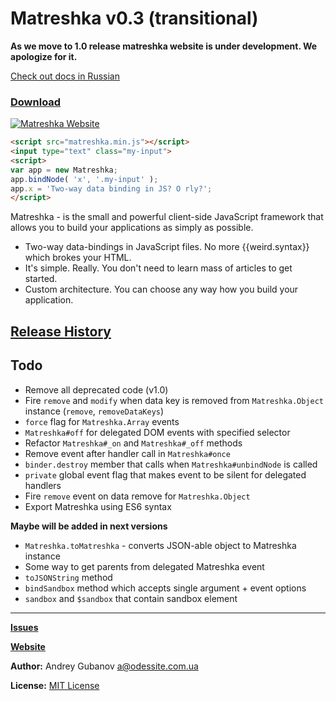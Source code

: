 # Matreshka v0.3 (transitional)

**As we move to 1.0 release matreshka website is under development. We apologize for it.**

[Check out docs in Russian](http://ru.matreshka.io)

### [Download](https://github.com/finom/matreshka/releases)
[![Matreshka Website](http://matreshka.io/img/mk1-logo.svg)](http://matreshka.io)

```html
<script src="matreshka.min.js"></script>
<input type="text" class="my-input">
<script>
var app = new Matreshka;
app.bindNode( 'x', '.my-input' );
app.x = 'Two-way data binding in JS? O rly?';
</script>
```

Matreshka - is the small and powerful client-side JavaScript framework that allows you to build your applications as simply as possible.

* Two-way data-bindings in JavaScript files. No more {{weird.syntax}} which brokes your HTML.
* It's simple. Really. You don't need to learn mass of articles to get started.
* Custom architecture. You can choose any way how you build your application.

## [Release History](https://github.com/finom/matreshka/releases)

## Todo
* Remove all deprecated code (v1.0)
* Fire ``remove`` and ``modify`` when data key is removed from ``Matreshka.Object`` instance (``remove``, ``removeDataKeys``)
* ``force`` flag for ``Matreshka.Array`` events
* ``Matreshka#off`` for delegated DOM events with specified selector
* Refactor ``Matreshka#_on`` and ``Matreshka#_off`` methods
* Remove event after handler call in ``Matreshka#once``
* ``binder.destroy`` member that calls when ``Matreshka#unbindNode`` is called
* ``private`` global event flag that makes event to be silent for delegated handlers
* Fire ``remove`` event on data remove for ``Matreshka.Object``
* Export Matreshka using ES6 syntax


**Maybe will be added in next versions**
* ``Matreshka.toMatreshka`` - converts JSON-able object to Matreshka instance
* Some way to get parents from delegated Matreshka event
* ``toJSONString`` method
* ``bindSandbox`` method which accepts single argument + event options
* ``sandbox`` and ``$sandbox`` that contain sandbox element

------------------------------------

[**Issues**](https://github.com/finom/matreshka/issues)

[**Website**](http://matreshka.io)

**Author:** Andrey Gubanov <a@odessite.com.ua>

**License:** [MIT License](https://raw.github.com/finom/matreshka/master/LICENSE)



